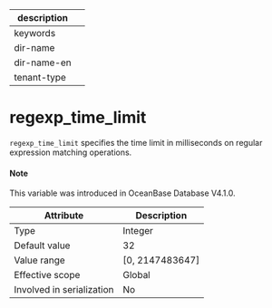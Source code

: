 | description ||
|---|---|
| keywords ||
| dir-name ||
| dir-name-en ||
| tenant-type ||

# regexp_time_limit

`regexp_time_limit` specifies the time limit in milliseconds on regular expression matching operations. 

<main id="notice" type='explain'>

  <h4>Note</h4>

  <p>This variable was introduced in OceanBase Database V4.1.0. </p>

</main>

| **Attribute** | **Description** |
|---------------|------------------------------------------|
| Type | Integer |
| Default value | 32 |
| Value range | \[0, 2147483647] |
| Effective scope | Global |
| Involved in serialization | No |
